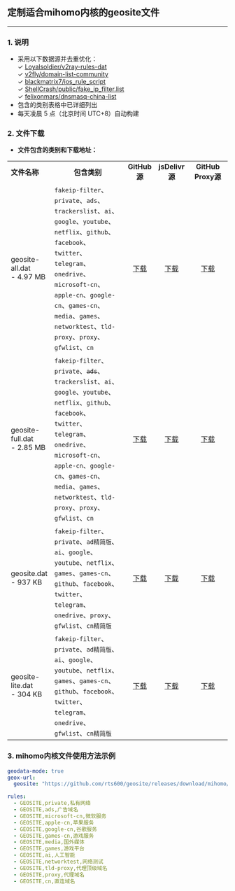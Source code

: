 ## 定制适合mihomo内核的geosite文件

---


### 1. 说明
- 采用以下数据源并去重优化：<br>
 ✓ [Loyalsoldier/v2ray-rules-dat](https://github.com/Loyalsoldier/v2ray-rules-dat)<br>
 ✓ [v2fly/domain-list-community](https://github.com/v2fly/domain-list-community/blob/master/data)<br>
 ✓ [blackmatrix7/ios_rule_script](https://github.com/blackmatrix7/ios_rule_script/tree/master/rule/Clash)<br>
 ✓ [ShellCrash/public/fake_ip_filter.list](https://github.com/juewuy/ShellCrash/blob/dev/public/fake_ip_filter.list)<br>
 ✓ [felixonmars/dnsmasq-china-list](https://github.com/felixonmars/dnsmasq-china-list/blob/master)<br>
- 包含的类别表格中已详细列出
- 每天凌晨 5 点（北京时间 UTC+8）自动构建

### 2. 文件下载
- **文件包含的类别和下载地址：**
<table>
  <tr>
    <td width="18%"><b>文件名称</b></td>
    <td align="center"><b>包含类别</b></td>
    <td width="12%" align="center"><b>GitHub源</b></td>
    <td width="12%" align="center"><b>jsDelivr源</b></td>
    <td width="18%" align="center"><b>GitHub Proxy源</b></td>
  </tr>
  <tr>
    <td>geosite-all.dat<br> - 4.97 MB</td>
    <td><code>fakeip-filter</code>、<code>private</code>、<code>ads</code>、<code>trackerslist</code>、<code>ai</code>、<code>google</code>、<code>youtube</code>、<code>netflix</code>、<code>github</code>、<code>facebook</code>、<code>twitter</code>、<code>telegram</code>、<code>onedrive</code>、<code>microsoft-cn</code>、<code>apple-cn</code>、<code>google-cn</code>、<code>games-cn</code>、<code>media</code>、<code>games</code>、<code>networktest</code>、<code>tld-proxy</code>、<code>proxy</code>、<code>gfwlist</code>、<code>cn</code></td>
    <td align="center"><a href="https://github.com/rts600/geosite/releases/download/mihomo/geosite-all.dat">下载</a></td>
    <td align="center"><a href="https://cdn.jsdelivr.net/gh/rts600/geosite@mihomo/geosite-all.dat">下载</a></td>
    <td align="center"><a href="https://ghfast.top/https://github.com/rts600/geosite/releases/download/mihomo/geosite-all.dat">下载</a></td>
  </tr>
  <tr>
    <td>geosite-full.dat<br> - 2.85 MB</td>
    <td><code>fakeip-filter</code>、<code>private</code>、<del><code>ads</code></del>、<code>trackerslist</code>、<code>ai</code>、<code>google</code>、<code>youtube</code>、<code>netflix</code>、<code>github</code>、<code>facebook</code>、<code>twitter</code>、<code>telegram</code>、<code>onedrive</code>、<code>microsoft-cn</code>、<code>apple-cn</code>、<code>google-cn</code>、<code>games-cn</code>、<code>media</code>、<code>games</code>、<code>networktest</code>、<code>tld-proxy</code>、<code>proxy</code>、<code>gfwlist</code>、<code>cn</code></td>
    <td align="center"><a href="https://github.com/rts600/geosite/releases/download/mihomo/geosite-full.dat">下载</a></td>
    <td align="center"><a href="https://cdn.jsdelivr.net/gh/rts600/geosite@mihomo/geosite-full.dat">下载</a></td>
    <td align="center"><a href="https://ghfast.top/https://github.com/rts600/geosite/releases/download/mihomo/geosite-full.dat">下载</a></td>
  </tr>
  <tr>
    <td>geosite.dat<br> - 937 KB</td>
    <td><code>fakeip-filter</code>、<code>private</code>、<code>ad精简版</code>、<code>ai</code>、<code>google</code>、<code>youtube</code>、<code>netflix</code>、<code>games</code>、<code>games-cn</code>、<code>github</code>、<code>facebook</code>、<code>twitter</code>、<code>telegram</code>、<code>onedrive</code>、<code>proxy</code>、<code>gfwlist</code>、<code>cn精简版</code></td>
    <td align="center"><a href="https://github.com/rts600/geosite/releases/download/mihomo/geosite.dat">下载</a></td>
    <td align="center"><a href="https://cdn.jsdelivr.net/gh/rts600/geosite@mihomo/geosite.dat">下载</a></td>
    <td align="center"><a href="https://ghfast.top/https://github.com/rts600/geosite/releases/download/mihomo/geosite.dat">下载</a></td>
  </tr>
  <tr>
    <td>geosite-lite.dat<br> - 304 KB</td>
    <td><code>fakeip-filter</code>、<code>private</code>、<code>ad精简版</code>、<code>ai</code>、<code>google</code>、<code>youtube</code>、<code>netflix</code>、<code>games</code>、<code>games-cn</code>、<code>github</code>、<code>facebook</code>、<code>twitter</code>、<code>telegram</code>、<code>onedrive</code>、<code>gfwlist</code>、<code>cn精简版</code></td>
    <td align="center"><a href="https://github.com/rts600/geosite/releases/download/mihomo/geosite-lite.dat">下载</a></td>
    <td align="center"><a href="https://cdn.jsdelivr.net/gh/rts600/geosite@mihomo/geosite-lite.dat">下载</a></td>
    <td align="center"><a href="https://ghfast.top/https://github.com/rts600/geosite/releases/download/mihomo/geosite-lite.dat">下载</a></td>
  </tr>
</table>

### 3. mihomo内核文件使用方法示例

```yaml
geodata-mode: true
geox-url:
  geosite: "https://github.com/rts600/geosite/releases/download/mihomo/geosite-all.dat"

rules:
  - GEOSITE,private,私有网络
  - GEOSITE,ads,广告域名
  - GEOSITE,microsoft-cn,微软服务
  - GEOSITE,apple-cn,苹果服务
  - GEOSITE,google-cn,谷歌服务
  - GEOSITE,games-cn,游戏服务
  - GEOSITE,media,国外媒体
  - GEOSITE,games,游戏平台
  - GEOSITE,ai,人工智能
  - GEOSITE,networktest,网络测试
  - GEOSITE,tld-proxy,代理顶级域名
  - GEOSITE,proxy,代理域名
  - GEOSITE,cn,直连域名
```

